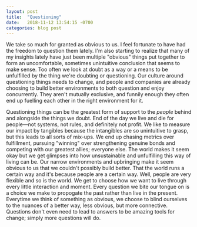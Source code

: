 ```yaml
---
layout: post
title:  "Questioning"
date:   2018-11-12 13:54:15 -0700
categories: blog post
---
```


We take so much for granted as obvious to us. I feel fortunate to have had the freedom to question them lately. I'm also starting to realize that many of my insights lately have just been multiple "obvious" things put together to form an uncomfortable, sometimes unintuitive conclusion that seems to make sense. Too often we look at doubt as a way or a means to be unfulfilled by the thing we're doubting or questioning. Our culture around questioning things needs to change, and people and companies are already choosing to build better environments to both question and enjoy concurrently. They aren't mutually exclusive, and funnily enough they often end up fuelling each other in the right environment for it. 

Questioning things can be the greatest form of support to the *people* behind and alongside the things we doubt. End of the day we live and die for people—not systems, not rules, and definitely not profit. We like to measure our impact by tangibles because the intangibles are so unintuitive to grasp, but this leads to all sorts of mix-ups. We end up chasing metrics over fulfillment, pursuing "winning" over strengthening genuine bonds and competing with our greatest allies; everyone else. The world makes it seem okay but we get glimpses into how unsustainable and unfulfilling this way of living can be. Our narrow environments and upbringing make it seem obvious to us that we couldn't possibly build better. That the world runs a certain way and it's because people are a certain way. Well, people are very flexible and so is the world. We get to choose how we want to live through every little interaction and moment. Every question we bite our tongue on is a choice we make to propogate the past rather than live in the present. Everytime we think of something as obvious, we choose to blind ourselves to the nuances of a better way, less obvious, but more connective. Questions don't even need to lead to answers to be amazing tools for change; simply more questions will do.